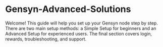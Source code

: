 # Gensyn-Advanced-Solutions
Welcome! This guide will help you set up your Gensyn node step by step. There are two main setup methods: a Simple Setup for beginners and an Advanced Setup for experienced users. The final section covers login, rewards, troubleshooting, and support.
